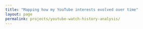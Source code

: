 ```yaml
---
title: "Mapping how my YouTube interests evolved over time"
layout: page
permalink: projects/youtube-watch-history-analysis/
---
```


